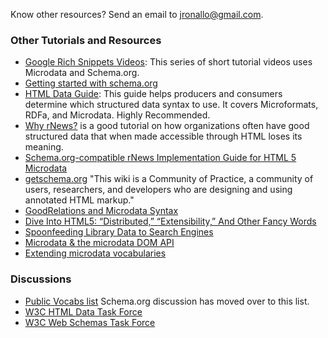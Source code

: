 Know other resources? Send an email to jronallo@gmail.com.

### Other Tutorials and Resources

* [Google Rich Snippets Videos](http://googlewebmastercentral.blogspot.com/2011/12/rich-snippets-instructional-videos.html?m=1):
  This series of short tutorial videos uses Microdata and Schema.org.  
* [Getting started with schema.org](http://schema.org/docs/gs.html)  
* [HTML Data Guide](https://dvcs.w3.org/hg/htmldata/raw-file/default/html-data-guide/index.html#publishers):
  This guide helps producers and consumers determine which structured data 
  syntax to use. It covers Microformats, RDFa, and Microdata. Highly Recommended.  
* [Why rNews?](http://dev.iptc.org/rNews-Why-rNews) is a good tutorial on how
  organizations often have good structured data that when made accessible 
  through HTML loses its meaning.  
* [Schema.org-compatible rNews Implementation Guide for HTML 5 Microdata](http://dev.iptc.org/rNews-10-Implementation-Guide-HTML-5-Microdata)
* [getschema.org](http://getschema.org/) "This wiki is a Community of Practice, 
  a community of users, researchers, and developers who are designing and using 
  annotated HTML markup."
* [GoodRelations and Microdata Syntax](http://wiki.goodrelations-vocabulary.org/Microdata)
* [Dive Into HTML5: “Distributed,” “Extensibility,” And Other Fancy Words](http://diveintohtml5.info/extensibility.html)
* [Spoonfeeding Library Data to Search Engines](http://go-to-hellman.blogspot.com/2011/07/spoonfeeding-library-data-to-search.html)
* [Microdata & the microdata DOM API](http://dev.opera.com/articles/view/microdata-and-the-microdata-dom-api/)
* [Extending microdata vocabularies](http://www.w3.org/wiki/HTML_Data_Vocabularies#Extending_microdata_vocabularies)
  
### Discussions

* [Public Vocabs list](http://lists.w3.org/Archives/Public/public-vocabs/)
  Schema.org discussion has moved over to this list.
* [W3C HTML Data Task Force](http://www.w3.org/wiki/Html-data-tf)
* [W3C Web Schemas Task Force](http://www.w3.org/2001/sw/interest/webschema.html)
  
